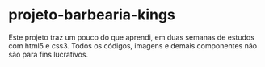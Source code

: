# projeto-barbearia-kings
Este projeto traz um pouco do que aprendi, em duas semanas de estudos com html5 e css3. Todos os códigos, imagens e demais componentes  não são para fins lucrativos.
